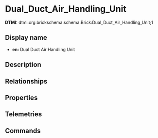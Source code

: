 # Dual_Duct_Air_Handling_Unit
**DTMI:** dtmi:org:brickschema:schema:Brick:Dual_Duct_Air_Handling_Unit;1
## Display name
- **en:** Dual Duct Air Handling Unit
## Description
## Relationships
## Properties
## Telemetries
## Commands
